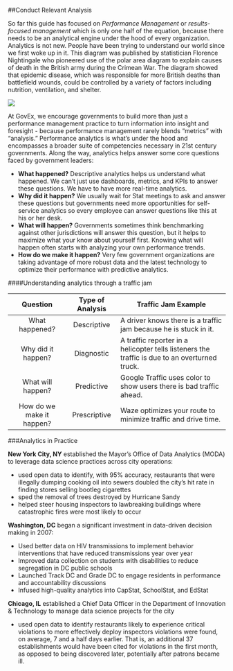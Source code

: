 ##Conduct Relevant Analysis

So far this guide has focused on *Performance Management* or *results-focused management* which is only one half of the equation, because there needs to be an analytical engine under the hood of every organization. Analytics is not new. People have been trying to understand our world since we first woke up in it. This diagram was published by statistician Florence Nightingale who pioneered use of the polar area diagram to explain causes of death in the British army during the Crimean War. The diagram showed that epidemic disease, which was responsible for more British deaths than battlefield wounds, could be controlled by a variety of factors including nutrition, ventilation, and shelter. 

<img src="https://upload.wikimedia.org/wikipedia/commons/1/17/Nightingale-mortality.jpg">

At GovEx, we encourage governments to build more than just a performance management practice to turn information into insight and foresight - because performance management rarely blends “metrics” with “analysis.” Performance analytics is what’s under the hood and encompasses a broader suite of competencies necessary in 21st century governments. Along the way, analytics helps answer some core questions faced by government leaders:
* **What happened?** Descriptive analytics helps us understand what happened. We can’t just use dashboards, metrics, and KPIs to answer these questions. We have to have more real-time analytics.
* **Why did it happen?** We usually wait for Stat meetings to ask and answer these questions but governments need more opportunities for self-service analytics so every employee can answer questions like this at his or her desk.
* **What will happen?** Governments sometimes think benchmarking against other jurisdictions will answer this question, but it helps to maximize what your know about yourself first. Knowing what will happen often starts with analyzing your own performance trends.
* **How do we make it happen?** Very few government organizations are taking advantage of more robust data and the latest technology to optimize their performance with predictive analytics. 

####Understanding analytics through a traffic jam

|          Question         | Type of Analysis | Traffic Jam Example                                                                           |
|:-------------------------:|:----------------:|-----------------------------------------------------------------------------------------------|
| What happened?            | Descriptive      | A driver knows there is a traffic jam because he is stuck in it.                              |
| Why did it happen?        | Diagnostic       | A traffic reporter in a helicopter tells listeners the traffic is due to an overturned truck. |
| What will happen?         | Predictive       | Google Traffic uses color to show users there is bad traffic ahead.                           |
| How do we make it happen? | Prescriptive     | Waze optimizes your route to minimize traffic and drive time.                                 |

###Analytics in Practice

**New York City, NY** established the Mayor’s Office of Data Analytics (MODA) to leverage data science practices across city operations:
* used open data to identify, with 95% accuracy, restaurants that were illegally dumping cooking oil into sewers 
doubled the city’s hit rate in finding stores selling bootleg cigarettes
* sped the removal of trees destroyed by Hurricane Sandy
* helped steer housing inspectors to lawbreaking buildings where catastrophic fires were most likely to occur

**Washington, DC** began a significant investment in data-driven decision making in 2007:
* Used better data on HIV transmissions to implement behavior interventions that have reduced transmissions year over year
* Improved data collection on students with disabilities to reduce segregation in DC public schools
* Launched Track DC and Grade DC to engage residents in performance and accountability discussions
* Infused high-quality analytics into CapStat, SchoolStat, and EdStat

**Chicago, IL** established a Chief Data Officer in the Department of Innovation & Technology to manage data science projects for the city
* used open data to identify restaurants likely to experience critical violations to more effectively deploy inspectors
violations were found, on average, 7 and a half days earlier. That is, an additional 37 establishments would have been cited for violations in the first month, as opposed to being discovered later, potentially after patrons became ill.
